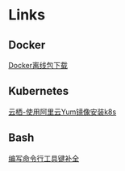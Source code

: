 # Links

## Docker

[Docker离线包下载](https://download.docker.com/linux/static/stable/x86_64/)

## Kubernetes

[云栖-使用阿里云Yum镜像安装k8s](https://yq.aliyun.com/articles/626118)

## Bash

[编写命令行工具<TAB>键补全](https://iridakos.com/tutorials/2018/03/01/bash-programmable-completion-tutorial.html)
